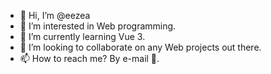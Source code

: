 - 👋 Hi, I’m @eezea
- 👀 I’m interested in Web programming.
- 🌱 I’m currently learning Vue 3.
- 💞️ I’m looking to collaborate on any Web projects out there.
- 📫 How to reach me? By e-mail 📨.

<!---
eezea/eezea is a ✨ special ✨ repository because its `README.md` (this file) appears on your GitHub profile.
You can click the Preview link to take a look at your changes.
--->
